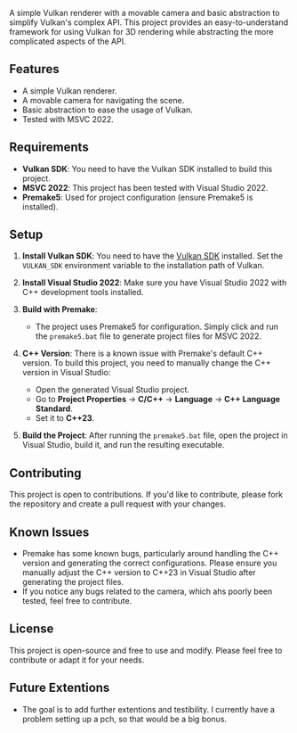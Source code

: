 A simple Vulkan renderer with a movable camera and basic abstraction to simplify Vulkan's complex API. This project provides an easy-to-understand framework for using Vulkan for 3D rendering while abstracting the more complicated aspects of the API.

## Features
- A simple Vulkan renderer.
- A movable camera for navigating the scene.
- Basic abstraction to ease the usage of Vulkan.
- Tested with MSVC 2022.

## Requirements
- **Vulkan SDK**: You need to have the Vulkan SDK installed to build this project.
- **MSVC 2022**: This project has been tested with Visual Studio 2022.
- **Premake5**: Used for project configuration (ensure Premake5 is installed).

## Setup

1. **Install Vulkan SDK**: You need to have the [Vulkan SDK](https://vulkan.lunarg.com/sdk/home) installed. Set the `VULKAN_SDK` environment variable to the installation path of Vulkan.

2. **Install Visual Studio 2022**: Make sure you have Visual Studio 2022 with C++ development tools installed.

3. **Build with Premake**:
   - The project uses Premake5 for configuration. Simply click and run the `premake5.bat` file to generate project files for MSVC 2022.
   
4. **C++ Version**: There is a known issue with Premake's default C++ version. To build this project, you need to manually change the C++ version in Visual Studio:
   - Open the generated Visual Studio project.
   - Go to **Project Properties** -> **C/C++** -> **Language** -> **C++ Language Standard**.
   - Set it to **C++23**.

5. **Build the Project**: After running the `premake5.bat` file, open the project in Visual Studio, build it, and run the resulting executable.

## Contributing

This project is open to contributions. If you'd like to contribute, please fork the repository and create a pull request with your changes.

## Known Issues

- Premake has some known bugs, particularly around handling the C++ version and generating the correct configurations. Please ensure you manually adjust the C++ version to C++23 in Visual Studio after generating the project files.
- If you notice any bugs related to the camera, which ahs poorly been tested, feel free to contribute.
  
## License

This project is open-source and free to use and modify. Please feel free to contribute or adapt it for your needs.

## Future Extentions
- The goal is to add further extentions and testibility. I currently have a problem setting up a pch, so that would be a big bonus.
